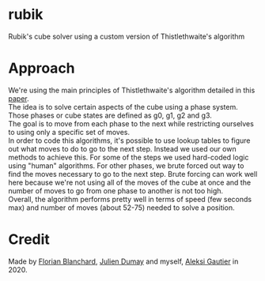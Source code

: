 # rubik
Rubik's cube solver using a custom version of Thistlethwaite's algorithm 

# Approach
We're using the main principles of Thistlethwaite's algorithm detailed in this [paper](https://www.jaapsch.net/puzzles/thistle.htm).<br />
The idea is to solve certain aspects of the cube using a phase system. Those phases or cube states are defined as g0, g1, g2 and g3.<br />
The goal is to move from each phase to the next while restricting ourselves to using only a specific set of moves.<br />
In order to code this algorithms, it's possible to use lookup tables to figure out what moves to do to go to the next step. Instead we used our own methods to achieve this. For some of the steps we used hard-coded logic using "human" algorithms. For other phases, we brute forced out way to find the moves necessary to go to the next step. Brute forcing can work well here because we're not using all of the moves of the cube at once and the number of moves to go from one phase to another is not too high.<br />
Overall, the algorithm performs pretty well in terms of speed (few seconds max) and number of moves (about 52-75) needed to solve a position. 


# Credit
Made by [Florian Blanchard](https://github.com/floblanc), [Julien Dumay](https://github.com/chokmania) and myself, [Aleksi Gautier](https://github.com/kelias-42) in 2020.
